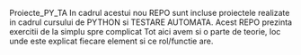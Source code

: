 Proiecte_PY_TA
In cadrul acestui nou REPO sunt incluse proiectele realizate in cadrul cursului de PYTHON si TESTARE AUTOMATA.
Acest REPO prezinta exercitii de la simplu spre complicat
Tot aici avem si o parte de teorie, loc unde este explicat fiecare element si ce rol/functie are. 
